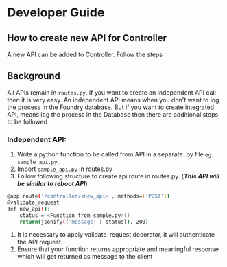 # Developer Guide

## How to create new API for Controller

A new API can be added to Controller. Follow the steps

## Background

All APIs remain in `routes.py`. If you want to create an independent API call then it is very easy. An independent API means when you don't want to log the process in the Foundry database. But if you want to create integrated API, means log the process in the Database then there are additional steps to be followed

### Independent API:

1. Write a python function to be called from API in a separate .py file `eg. sample_api.py`. 
2. Import `sample_api.py` in routes.py
3. Follow following structure to create api route in routes.py. \(_**This API will be similar to reboot API**_\)

```bash
@app.route('/controller/<new_api>', methods=['POST'])
@validate_request 
def new_api(): 
    status = <Function from sample.py>()
    return(jsonify({'message' : status}), 200)
```

1. It is necessary to apply validate\_request decorator, it will authenticate the API request.
2. Ensure that your function returns appropriate and meaningful response which will get returned as message to the client 



